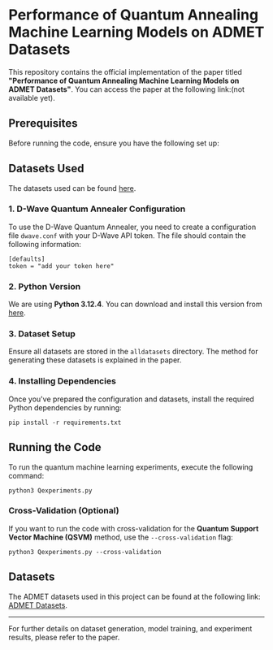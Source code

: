 # Performance of Quantum Annealing Machine Learning Models on ADMET Datasets

This repository contains the official implementation of the paper titled **"Performance of Quantum Annealing Machine Learning Models on ADMET Datasets"**. You can access the paper at the following link:(not available yet).

## Prerequisites

Before running the code, ensure you have the following set up:

## Datasets Used

The datasets used can be found [here](https://drive.google.com/drive/folders/1oSFcPrGwyeXtfEubGFLE5VsGpJmRvJIt?usp=sharing).

### 1. D-Wave Quantum Annealer Configuration

To use the D-Wave Quantum Annealer, you need to create a configuration file `dwave.conf` with your D-Wave API token. The file should contain the following information:

```
[defaults]
token = "add your token here"
```

### 2. Python Version

We are using **Python 3.12.4**. You can download and install this version from [here](https://www.python.org/downloads/).

### 3. Dataset Setup

Ensure all datasets are stored in the `alldatasets` directory. The method for generating these datasets is explained in the paper.

### 4. Installing Dependencies

Once you've prepared the configuration and datasets, install the required Python dependencies by running:

```
pip install -r requirements.txt
```

## Running the Code

To run the quantum machine learning experiments, execute the following command:

```
python3 Qexperiments.py
```

### Cross-Validation (Optional)

If you want to run the code with cross-validation for the **Quantum Support Vector Machine (QSVM)** method, use the `--cross-validation` flag:

```
python3 Qexperiments.py --cross-validation
```

## Datasets

The ADMET datasets used in this project can be found at the following link: [ADMET Datasets](https://tdcommons.ai/benchmark/overview/).

---

For further details on dataset generation, model training, and experiment results, please refer to the paper.